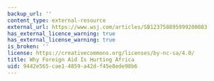 ```yaml
---
backup_url: ''
content_type: external-resource
external_url: https://www.wsj.com/articles/SB123758895999200083
has_external_licence_warning: true
has_external_license_warning: true
is_broken: ''
license: https://creativecommons.org/licenses/by-nc-sa/4.0/
title: Why Foreign Aid Is Hurting Africa
uid: 9442e565-cae1-4859-a42d-f45e8ede98b6
---
```

